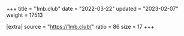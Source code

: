 +++
title = "1mb.club"
date = "2022-03-22"
updated = "2023-02-07"
weight = 17513

[extra]
source = "https://1mb.club/"
ratio = 86
size = 17
+++

